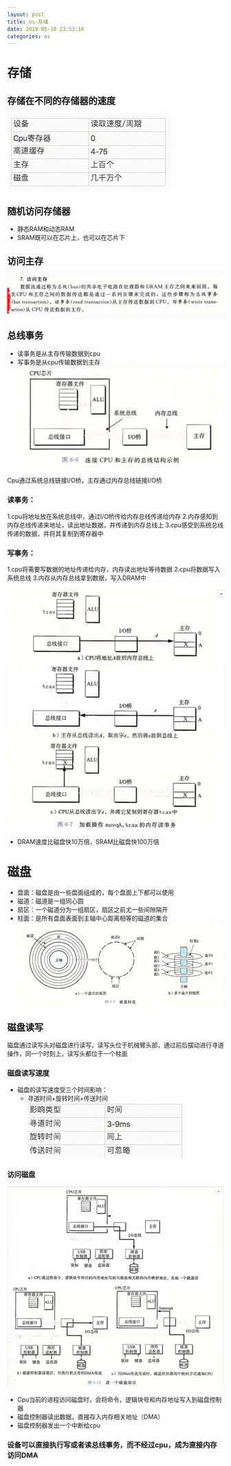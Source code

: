 ```yaml
--- 
layout: post 
title: os-存储 
date: 2019-05-18 23:53:16 
categories: os 
---
```

# 存储
## 存储在不同的存储器的速度
![](/images/20181128203450495_60884375.png)

## 随机访问存储器
- 静态RAM和动态RAM
- SRAM既可以在芯片上，也可以在芯片下

## 访问主存
![](/images/20181128203655318_1343952728.png)

## 总线事务
- 读事务是从主存传输数据到cpu
- 写事务是从cpu传输数据到主存
 ![](/images/20190517154854475_1780130651.png)

Cpu通过系统总线链接I/O桥，主存通过内存总线链接I/O桥

### 读事务：
1.cpu将地址放在系统总线中，通过I/O桥传给内存总线传递给内存
2.内存感知到内存总线传递来地址，读出地址数据，并传递到内存总线上
3.cpu感受到系统总线传递的数据，并将其复制到寄存器中

### 写事务：
1.cpu将需要写数据的地址传递给内存，内存读出地址等待数据
2.cpu将数据写入系统总线
3.内存从内存总线拿到数据，写入DRAM中

![](/images/20190517154944779_2061165000.png)

* DRAM速度比磁盘快10万倍，SRAM比磁盘快100万倍

# 磁盘
* 盘面：磁盘是由一些盘面组成的，每个盘面上下都可以使用
* 磁道：磁道是一组同心圆
* 扇区：一个磁道分为一组扇区，扇区之前尤一些间隙隔开
* 柱面：是所有盘面表面到主轴中心距离相等的磁道的集合
![](/images/20190517155007701_941445243.png)

## 磁盘读写
磁盘通过读写头对磁盘进行读写，读写头位于机械臂头部，通过前后摆动进行寻道操作，同一个时刻上，读写头都位于一个柱面

### 磁盘读写速度
* 磁盘的读写速度受三个时间影响：
    * 寻道时间+旋转时间+传送时间
![](/images/20190517155034990_356474447.png)

### 访问磁盘
![](/images/20190517155103305_1934139246.png)

* Cpu当前的进程访问磁盘时，会将命令，逻辑块号和内存地址写入到磁盘控制器
* 磁盘控制器读出数据，直接存入内存相关地址（DMA）
* 磁盘控制器发出一个中断给cpu

### 设备可以直接执行写或者读总线事务，而不经过cpu，成为直接内存访问DMA
